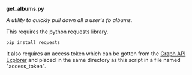 **get_albums.py**

*A utility to quickly pull down all a user's fb albums.*

This requires the python requests library.

    pip install requests

It also requires an access token which can be gotten from the [Graph API Explorer](https://developers.facebook.com/tools/explorer) and placed in the same directory as this script in a file named "access_token".

